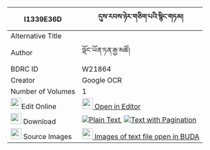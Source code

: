 |I1339E36D|དུས་རབས་ཉེར་གཅིག་པའི་སྙིང་གཏམ། 
| --- | --- 
|Alternative Title |
|Author| ལྡོང་ཡོན་ཏན་རྒྱ་མཚོ།
|BDRC ID | W21864
|Creator | Google OCR
|Number of Volumes| 1
|<img width="25" src="https://img.icons8.com/color/25/000000/edit-property.png">Edit Online| [<img width="25" src="https://avatars.githubusercontent.com/u/45091458?s=200&v=4"> Open in Editor](http://editor.openpecha.org/I1339E36D)
|<img width="25" src="https://img.icons8.com/fluent/48/000000/download-2.png"/>  Download | [![](https://img.icons8.com/color/20/000000/txt.png)Plain Text](https://github.com/Openpecha/I1339E36D/releases/download/v1/durab_nyer_chikpa_i_nyingtam_plain_I1339E36D.zip), [![](https://img.icons8.com/color/20/000000/txt.png)Text with Pagination](https://github.com/Openpecha/I1339E36D/releases/download/v1/durab_nyer_chikpa_i_nyingtam_pages_I1339E36D.zip)
|<img width="25" src="https://img.icons8.com/plasticine/100/000000/pictures-folder.png"/>  Source Images | [<img width="25" src="https://library.bdrc.io/icons/BUDA-small.svg"> Images of text file open in BUDA](https://library.bdrc.io/show/bdr:W21864)